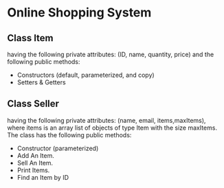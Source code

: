 # Online Shopping System

## Class Item
having the following private attributes: (ID, name, quantity, price) and 
the following public methods:
- Constructors (default, parameterized, and copy)
- Setters & Getters



## Class Seller 
having the following private attributes: (name, email, items,maxItems), 
where items is an array list of objects of type Item with the size maxItems. The 
class has the following public methods:
- Constructor (parameterized)
- Add An Item.
- Sell An Item.
- Print Items.
- Find an Item by ID

